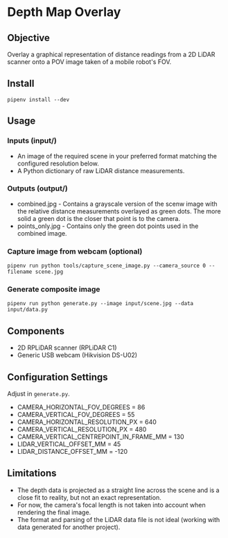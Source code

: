 # Depth Map Overlay

## Objective

Overlay a graphical representation of distance readings from a 2D LiDAR scanner onto a POV image taken of a mobile robot's FOV.

## Install
```
pipenv install --dev
```

## Usage
### Inputs (input/)
- An image of the required scene in your preferred format matching the configured resolution below.
- A Python dictionary of raw LiDAR distance measurements.

### Outputs (output/)
- combined.jpg - Contains a grayscale version of the scenw image with the relative distance measurements overlayed as green dots. The more solid a green dot is the closer that point is to the camera.
- points_only.jpg - Contains only the green dot points used in the combined image.

### Capture image from webcam (optional)
```
pipenv run python tools/capture_scene_image.py --camera_source 0 --filename scene.jpg
```
### Generate composite image
```
pipenv run python generate.py --image input/scene.jpg --data input/data.py
```

## Components
- 2D RPLiDAR scanner (RPLiDAR C1)
- Generic USB webcam (Hikvision DS-U02)

## Configuration Settings
Adjust in ```generate.py```.
- CAMERA_HORIZONTAL_FOV_DEGREES = 86
- CAMERA_VERTICAL_FOV_DEGREES = 55
- CAMERA_HORIZONTAL_RESOLUTION_PX = 640
- CAMERA_VERTICAL_RESOLUTION_PX = 480
- CAMERA_VERTICAL_CENTREPOINT_IN_FRAME_MM = 130
- LIDAR_VERTICAL_OFFSET_MM = 45
- LIDAR_DISTANCE_OFFSET_MM = -120

## Limitations
- The depth data is projected as a straight line across the scene and is a close fit to reality, but not an exact representation.
- For now, the camera's focal length is not taken into account when rendering the final image.
- The format and parsing of the LiDAR data file is not ideal (working with data generated for another project).
